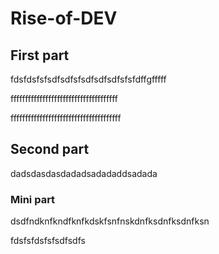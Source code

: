 # Rise-of-DEV

## First part

fdsfdsfsfsdfsdfsfsdfsdfsdfsfsfdffgfffff

fffffffffffffffffffffffffffffffffffff

ffffffffffffffffffffffffffffffffffffff

## Second part

dadsdasdasdadadsadadaddsadada

### Mini part

dsdfndknfkndfknfkdskfsnfnskdnfksdnfksdnfksn

fdsfsfdsfsfsdfsdfs

